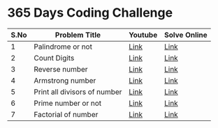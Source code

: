 # 365 Days Coding Challenge

| S.No | Problem Title                | Youtube                                                  | Solve Online |
| ---- | ---------------------------- | -------------------------------------------------------- | ------------ |
| 1    | Palindrome or not            | [Link](https://youtu.be/69JgYnSWtng?si=Vkdqo6lbt--cBofw) | [Link]()     |
| 2    | Count Digits                 | [Link](https://youtu.be/6J8dl5xxKpY?si=SkhiZtmSH0bD7MnK) | [Link]()     |
| 3    | Reverse number               | [Link](https://youtu.be/cAPIb8zHR_o?si=N21sJ4Uw4LZhWA7f) | [Link]()     |
| 4    | Armstrong number             | [Link](https://youtu.be/jjpUWT2mbiY?si=rQIT0BA2Ed2Q8ujX) | [Link]()     |
| 5    | Print all divisors of number | [Link](https://youtu.be/4o8LAETLqU4?si=cgIjab01aGAfc8Fv) | [Link]()     |
| 6    | Prime number or not          | [Link](https://youtu.be/a7BwhldbAXI?si=fQGdFEr9qKdhB-9V) | [Link]()     |
| 7    | Factorial of number          | [Link](https://youtu.be/Z6QsjtBLQW4?si=q1z1F3evwPtLww1L) | [Link]()     |
